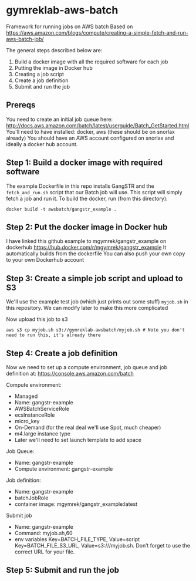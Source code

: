 # gymreklab-aws-batch
Framework for running jobs on AWS batch
Based on https://aws.amazon.com/blogs/compute/creating-a-simple-fetch-and-run-aws-batch-job/

The general steps described below are:

1. Build a docker image with all the required software for each job
2. Putting the image in Docker hub
3. Creating a job script
4. Create a job definition
5. Submit and run the job

## Prereqs

You need to create an initial job queue here: http://docs.aws.amazon.com/batch/latest/userguide/Batch_GetStarted.html
You'll need to have installed: docker, aws (these should be on snorlax already)
You should have an AWS account configured on snorlax and ideally a docker hub account.

## Step 1: Build a docker image with required software

The example Dockerfile in this repo installs GangSTR and the `fetch_and_run.sh` script that our Batch job will use. This script will simply fetch a job and run it. To build the docker, run (from this directory):

```
docker build -t awsbatch/gangstr_example .
```

## Step 2: Put the docker image in Docker hub

I have linked this github example to mgymrek/gangstr_example on dockerhub
https://hub.docker.com/r/mgymrek/gangstr_example
It automatically builds from the dockerfile
You can also push your own copy to your own Dockerhub account

## Step 3: Create a simple job script and upload to S3

We'll use the example test job (which just prints out some stuff) `myjob.sh` in this repository.
We can modify later to make this more complicated

Now upload this job to s3

```
aws s3 cp myjob.sh s3://gymreklab-awsbatch/myjob.sh # Note you don't need to run this, it's already there
```

## Step 4: Create a job definition

Now we need to set up a compute environment, job queue and job definition at: https://console.aws.amazon.com/batch

Compute environment:
* Managed
* Name: gangstr-example
* AWSBatchServiceRole
* ecsInstanceRole
* micro_key
* On-Demand (for the real deal we'll use Spot, much cheaper)
* m4.large instance type
* Later we'll need to set launch template to add space

Job Queue: 
* Name: gangstr-example
* Compute environment: gangstr-example

Job definition:
* Name: gangstr-example
* batchJobRole
* container image: mgymrek/gangstr_example:latest

Submit job
* Name: gangstr-example
* Command: myjob.sh,60
* env variables
Key=BATCH_FILE_TYPE, Value=script
Key=BATCH_FILE_S3_URL, Value=s3:///myjob.sh. Don’t forget to use the correct URL for your file.

## Step 5: Submit and run the job